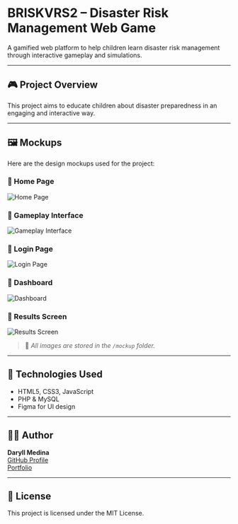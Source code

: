 # BRISKVRS2 – Disaster Risk Management Web Game

A gamified web platform to help children learn disaster risk management through interactive gameplay and simulations.

---

## 🎮 Project Overview

This project aims to educate children about disaster preparedness in an engaging and interactive way.

---

## 🖼️ Mockups

Here are the design mockups used for the project:

### 🧩 Home Page
![Home Page](./mockup/home.png)

### 🧩 Gameplay Interface
![Gameplay Interface](./mockup/gameplay.png)

### 🧩 Login Page
![Login Page](./mockup/login.png)

### 🧩 Dashboard
![Dashboard](./mockup/dashboard.png)

### 🧩 Results Screen
![Results Screen](./mockup/results.png)

> 📌 *All images are stored in the `/mockup` folder.*

---

## 🚀 Technologies Used

- HTML5, CSS3, JavaScript
- PHP & MySQL
- Figma for UI design

---

## 👨‍💻 Author

**Daryll Medina**  
[GitHub Profile](https://github.com/yourusername)  
[Portfolio](https://darylportfolio.netlify.app/)

---

## 📜 License

This project is licensed under the MIT License.
